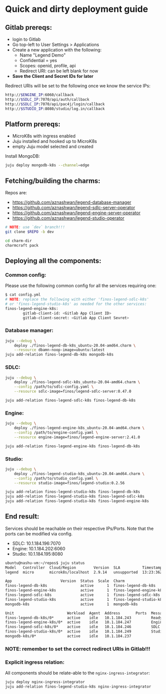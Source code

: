 # Quick and dirty deployment guide

## Gitlab prereqs:

* login to Gitlab
* Go top-left to User Settings > Applications
* Create a new application with the following:
  - Name "Legend Demo"
  - Confidential = yes
  - Scopes:  openid, profile, api
  - Redirect URI: can be left blank for now
* __Save the Client and Secret IDs for later__

Redirect URIs will be set to the following once we know the service IPs:
```bash
http://$ENGINE_IP:6060/callback
http://$SDLC_IP:7070/api/auth/callback
http://$SDLC_IP:7070/api/pac4j/login/callback
http://$STUDIO_IP:8080/studio/log.in/callback
```

## Platform prereqs:

* MicroK8s with ingress enabled
* Juju installed and hooked up to MicroK8s
* empty Juju model selected and created

Install MongoDB:
```bash
juju deploy mongodb-k8s --channel=edge
```

## Fetching/building the charms:

Repos are:
* https://github.com/aznashwan/legend-database-manager
* https://github.com/aznashwan/legend-sdlc-server-operator
* https://github.com/aznashwan/legend-engine-server-operator
* https://github.com/aznashwan/legend-studio-operator

```bash
# NOTE: use `dev` branch!!!
git clone $REPO -b dev

cd charm-dir
charmcraft pack
```

## Deploying all the components:

### Common config:
Please use the following common config for all the services requiring one:
```bash
$ cat config.yml
# NOTE: replace the following with either 'finos-legend-sdlc-k8s'
# or 'finos-legend-studio-k8s' as needed for the other services:
finos-legend-engine-k8s:
        gitlab-client-id: <Gitlab App Client ID>
        gitlab-client-secret: <Gitlab App Client Sevret>
```

### Database manager:
```bash
juju --debug \
	deploy ./finos-legend-db-k8s_ubuntu-20.04-amd64.charm \
	--resource dbamn-noop-image=ubuntu:latest
juju add-relation finos-legend-db-k8s mongodb-k8s
```

### SDLC:
```bash
juju --debug \
	deploy ./finos-legend-sdlc-k8s_ubuntu-20.04-amd64.charm \
	--config /path/to/sdlc-config.yaml \
	--resource sdlc-image=finos/legend-sdlc-server:0.47.0

juju add-relation finos-legend-sdlc-k8s finos-legend-db-k8s
```

### Engine:
```bash
juju --debug \
	deploy ./finos-legend-engine-k8s_ubuntu-20.04-amd64.charm \
	--config /path/to/engine-config.yaml \
	--resource engine-image=finos/legend-engine-server:2.41.0

juju add-relation finos-legend-engine-k8s finos-legend-db-k8s
```

### Studio:
```bash
juju --debug \
	deploy ./finos-legend-studio-k8s_ubuntu-20.04-amd64.charm \
	--config /path/to/studio_config.yaml \
	--resource studio-image=finos/legend-studio:0.2.56

juju add-relation finos-legend-studio-k8s finos-legend-db-k8s
juju add-relation finos-legend-studio-k8s finos-legend-sdlc-k8s
juju add-relation finos-legend-studio-k8s finos-legend-engine-k8s
```

## End result:

Services should be reachable on their respective IPs/Ports.
Note that the ports can be modified via config.

* SDLC: 10.1.184.196:7070
* Engine: 10.1.184.202:6060
* Studio: 10.1.184.195:8080

```bash
ubuntu@nashu-vm:~/repos$ juju status
Model   Controller  Cloud/Region        Version  SLA          Timestamp
legend  micro       microk8s/localhost  2.9.14   unsupported  13:23:36Z

App                      Version  Status  Scale  Charm                    Store     Channel  Rev  OS          Address         Message
finos-legend-db-k8s               active      1  finos-legend-db-k8s      local                1  kubernetes  10.152.183.27   
finos-legend-engine-k8s           active      1  finos-legend-engine-k8s  local                0  kubernetes  10.152.183.170  
finos-legend-sdlc-k8s             active      1  finos-legend-sdlc-k8s    local                4  kubernetes  10.152.183.100  
finos-legend-studio-k8s           active      1  finos-legend-studio-k8s  local                1  kubernetes  10.152.183.125  
mongodb-k8s                       active      1  mongodb-k8s              charmhub  edge       4  kubernetes  10.152.183.30   

Unit                        Workload  Agent  Address       Ports  Message
finos-legend-db-k8s/0*      active    idle   10.1.184.243         Ready to be related to Legend components.
finos-legend-engine-k8s/0*  active    idle   10.1.184.247         Engine service has been started.
finos-legend-sdlc-k8s/0*    active    idle   10.1.184.246         SDLC service has been started.
finos-legend-studio-k8s/0*  active    idle   10.1.184.249         Studio service has been started.
mongodb-k8s/0*              active    idle   10.1.184.237         
```

### NOTE: remember to set the correct redirect URIs in Gitlab!!!

### Explicit ingress relation:
All components should be relate-able to the `nginx-ingress-integrator`:
```bash
juju deploy nginx-ingress-integrator
juju add-relation finos-legend-studio-k8s nginx-ingress-integrator
```
